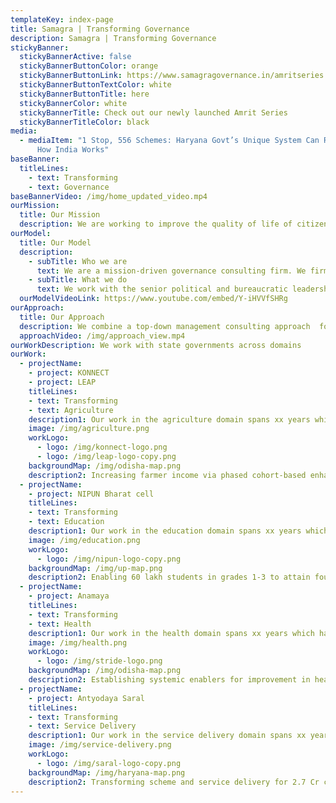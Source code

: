 ```yaml
---
templateKey: index-page
title: Samagra | Transforming Governance
description: Samagra | Transforming Governance
stickyBanner:
  stickyBannerActive: false
  stickyBannerButtonColor: orange
  stickyBannerButtonLink: https://www.samagragovernance.in/amritseries
  stickyBannerButtonTextColor: white
  stickyBannerButtonTitle: here
  stickyBannerColor: white
  stickyBannerTitle: Check out our newly launched Amrit Series
  stickyBannerTitleColor: black
media:
  - mediaItem: "1 Stop, 556 Schemes: Haryana Govt’s Unique System Can Revolutionise
      How India Works"
baseBanner:
  titleLines:
    - text: Transforming
    - text: Governance
baseBannerVideo: /img/home_updated_video.mp4
ourMission: 
  title: Our Mission
  description: We are working to improve the quality of life of citizens through better governance
ourModel:
  title: Our Model
  description:
    - subTitle: Who we are 
      text: We are a mission-driven governance consulting firm. We firmly believe in governance being the primary lever of change to create large scale impact in the country. 
    - subTitle: What we do
      text: We work with the senior political and bureaucratic leadership of states to solve governance problems at scale. We co-work with the government to diagnose the problem, design a transformation roadmap and implement the same. Our solutions are rooted in the realities of governance in India. We leverage tech & data to enable systemic transformations. 
  ourModelVideoLink: https://www.youtube.com/embed/Y-iHVVfSHRg
ourApproach:
  title: Our Approach
  description: We combine a top-down management consulting approach  for problem structuring with a bottom-up understanding of the governance ecosystem for designing solutions, while leveraging data and technology to enable implementation of our solutions, with the objective of making governments accountable and deliver with minimum delays and maximum efficiency.
  approachVideo: /img/approach_view.mp4
ourWorkDescription: We work with state governments across domains
ourWork:
  - projectName: 
    - project: KONNECT
    - project: LEAP
    titleLines:
    - text: Transforming
    - text: Agriculture   
    description1: Our work in the agriculture domain spans xx years which has impacted the lives of xx {'<'}citizens e.g. farmers{'>'} in / across the state/s of xx.
    image: /img/agriculture.png
    workLogo:
      - logo: /img/konnect-logo.png
      - logo: /img/leap-logo-copy.png
    backgroundMap: /img/odisha-map.png
    description2: Increasing farmer income via phased cohort-based enhancement approach for 75 lakh farmers in Odisha
  - projectName: 
    - project: NIPUN Bharat cell
    titleLines:
    - text: Transforming
    - text: Education   
    description1: Our work in the education domain spans xx years which has impacted the lives of xx <citizens e.g. farmers> in / across the state/s of xx.
    image: /img/education.png
    workLogo:
      - logo: /img/nipun-logo-copy.png
    backgroundMap: /img/up-map.png
    description2: Enabling 60 lakh students in grades 1-3 to attain foundational literacy & numeracy in UP
  - projectName: 
    - project: Anamaya
    titleLines:
    - text: Transforming
    - text: Health   
    description1: Our work in the health domain spans xx years which has impacted the lives of xx <citizens e.g. farmers> in / across the state/s of xx.
    image: /img/health.png
    workLogo:
      - logo: /img/stride-logo.png
    backgroundMap: /img/odisha-map.png
    description2: Establishing systemic enablers for improvement in health & nutrition outcomes of 1 Cr+ tribals in Odisha
  - projectName: 
    - project: Antyodaya Saral
    titleLines:
    - text: Transforming
    - text: Service Delivery   
    description1: Our work in the service delivery domain spans xx years which has impacted the lives of xx <citizens e.g. farmers> in / across the state/s of xx.
    image: /img/service-delivery.png
    workLogo:
      - logo: /img/saral-logo-copy.png
    backgroundMap: /img/haryana-map.png
    description2: Transforming scheme and service delivery for 2.7 Cr citizens in Haryana
---
```

